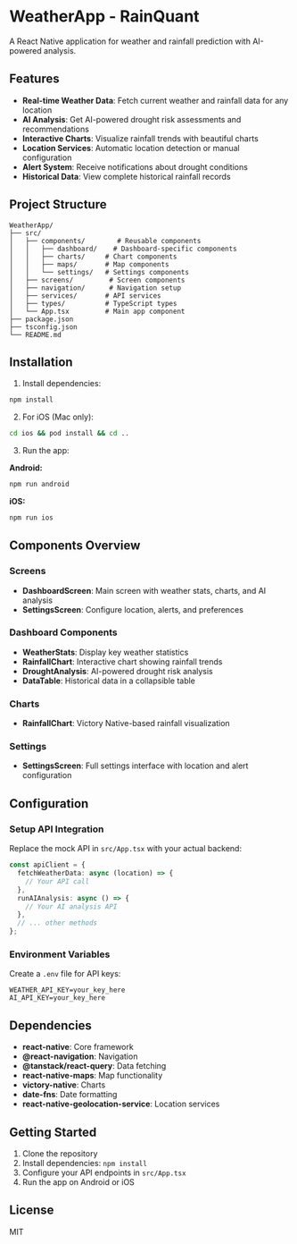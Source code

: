 # WeatherApp - RainQuant

A React Native application for weather and rainfall prediction with AI-powered analysis.

## Features

- **Real-time Weather Data**: Fetch current weather and rainfall data for any location
- **AI Analysis**: Get AI-powered drought risk assessments and recommendations
- **Interactive Charts**: Visualize rainfall trends with beautiful charts
- **Location Services**: Automatic location detection or manual configuration
- **Alert System**: Receive notifications about drought conditions
- **Historical Data**: View complete historical rainfall records

## Project Structure

```
WeatherApp/
├── src/
│   ├── components/        # Reusable components
│   │   ├── dashboard/    # Dashboard-specific components
│   │   ├── charts/     # Chart components
│   │   ├── maps/       # Map components
│   │   └── settings/   # Settings components
│   ├── screens/         # Screen components
│   ├── navigation/      # Navigation setup
│   ├── services/       # API services
│   ├── types/          # TypeScript types
│   └── App.tsx         # Main app component
├── package.json
├── tsconfig.json
└── README.md
```

## Installation

1. Install dependencies:
```bash
npm install
```

2. For iOS (Mac only):
```bash
cd ios && pod install && cd ..
```

3. Run the app:

**Android:**
```bash
npm run android
```

**iOS:**
```bash
npm run ios
```

## Components Overview

### Screens
- **DashboardScreen**: Main screen with weather stats, charts, and AI analysis
- **SettingsScreen**: Configure location, alerts, and preferences

### Dashboard Components
- **WeatherStats**: Display key weather statistics
- **RainfallChart**: Interactive chart showing rainfall trends
- **DroughtAnalysis**: AI-powered drought risk analysis
- **DataTable**: Historical data in a collapsible table

### Charts
- **RainfallChart**: Victory Native-based rainfall visualization

### Settings
- **SettingsScreen**: Full settings interface with location and alert configuration

## Configuration

### Setup API Integration

Replace the mock API in `src/App.tsx` with your actual backend:

```typescript
const apiClient = {
  fetchWeatherData: async (location) => {
    // Your API call
  },
  runAIAnalysis: async () => {
    // Your AI analysis API
  },
  // ... other methods
};
```

### Environment Variables

Create a `.env` file for API keys:

```
WEATHER_API_KEY=your_key_here
AI_API_KEY=your_key_here
```

## Dependencies

- **react-native**: Core framework
- **@react-navigation**: Navigation
- **@tanstack/react-query**: Data fetching
- **react-native-maps**: Map functionality
- **victory-native**: Charts
- **date-fns**: Date formatting
- **react-native-geolocation-service**: Location services

## Getting Started

1. Clone the repository
2. Install dependencies: `npm install`
3. Configure your API endpoints in `src/App.tsx`
4. Run the app on Android or iOS

## License

MIT


